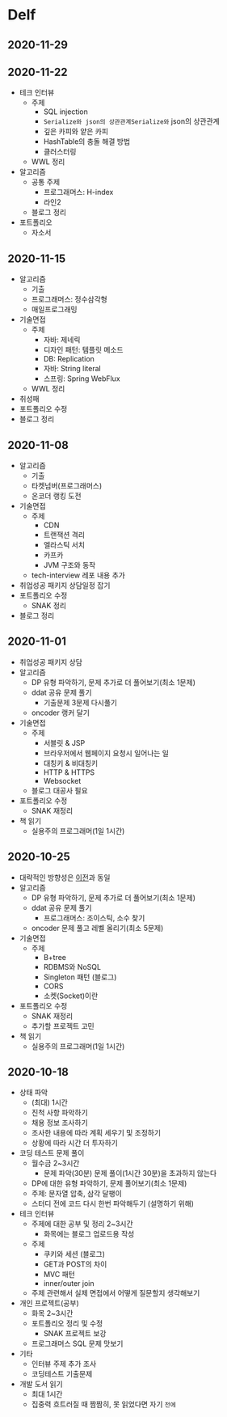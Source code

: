 # Delf
## 2020-11-29

## 2020-11-22
- 테크 인터뷰
  - 주제
    - SQL injection
    - `Serialize와 json의 상관관계Serialize와` json의 상관관계
    - 깊은 카피와 얕은 카피
    - HashTable의 충돌 해결 방법
    - 클러스터링
  - WWL 정리
- 알고리즘
  - 공통 주제
    - 프로그래머스: H-index
    - 라인2
  - 블로그 정리
- 포트폴리오
  - 자소서

## 2020-11-15
- 알고리즘
  - 기출
  - 프로그래머스: 정수삼각형
  - 매일프로그래밍
- 기술면접
  - 주제
    - 자바: 제네릭
    - 디자인 패턴: 템플릿 메소드
    - DB: Replication
    - 자바: String literal
    - 스프링: Spring WebFlux
  - WWL 정리
- 취성패
- 포트폴리오 수정
- 블로그 정리
## 2020-11-08
- 알고리즘
  - 기출
  - 타켓넘버(프로그래머스)
  - 온코더 랭킹 도전
- 기술면접
  - 주제
    - CDN
    - 트랜잭션 격리
    - 엘라스틱 서치
    - 카프카
    - JVM 구조와 동작
  - tech-interview 레포 내용 추가
- 취업성공 패키지 상담일정 잡기
- 포트폴리오 수정
  - SNAK 정리
- 블로그 정리

## 2020-11-01
- 취업성공 패키지 상담
- 알고리즘
  - DP 유형 파악하기, 문제 추가로 더 풀어보기(최소 1문제)
  - ddat 공유 문제 풀기
    - 기출문제 3문제 다시풀기
  - oncoder 랭커 달기
- 기술면접
  - 주제
    - 서블릿 & JSP
    - 브라우저에서 웹페이지 요청시 일어나는 일
    - 대칭키 & 비대칭키
    - HTTP & HTTPS
    - Websocket
  - 블로그 대공사 필요
- 포트폴리오 수정
  - SNAK 재정리
- 책 읽기
  - 실용주의 프로그래머(1일 1시간)

## 2020-10-25
- 대략적인 방향성은 [이전](#2020-10-18)과 동일
- 알고리즘
  - DP 유형 파악하기, 문제 추가로 더 풀어보기(최소 1문제)
  - ddat 공유 문제 풀기
    - 프로그래머스: 조이스틱, 소수 찾기
  - oncoder 문제 풀고 레벨 올리기(최소 5문제)
- 기술면접
  - 주제
    - B+tree
    - RDBMS와 NoSQL
    - Singleton 패턴 (블로그)
    - CORS
    - 소켓(Socket)이란
- 포트폴리오 수정
  - SNAK 재정리
  - 추가할 프로젝트 고민
- 책 읽기
  - 실용주의 프로그래머(1일 1시간)

## 2020-10-18
- 상태 파악
  - (최대) 1시간
  - 진척 사항 파악하기
  - 채용 정보 조사하기
  - 조사한 내용에 따라 계획 세우기 및 조정하기
  - 상황에 따라 시간 더 투자하기
- 코딩 테스트 문제 풀이
  - 월수금 2~3시간
      - 문제 파악(30분) 문제 풀이(1시간 30분)을 초과하지 않는다
  - DP에 대한 유형 파악하기, 문제 풀어보기(최소 1문제)
  - 주제: 문자열 압축,  삼각 달팽이
  - 스터디 전에 코드 다시 한번 파악해두기  (설명하기 위해)
- 테크 인터뷰
  - 주제에 대한 공부 및 정리 2~3시간
      - 화목에는 블로그 업로드용 작성
  - 주제
    - 쿠키와 세션 (블로그)
    - GET과 POST의 차이
    - MVC 패턴
    - inner/outer join
  - 주제 관련해서 실제 면접에서 어떻게 질문할지 생각해보기
- 개인 프로젝트(공부)
  - 화목 2~3시간
  - 포트폴리오 정리 및 수정
    - SNAK 프로젝트 보강
  - 프로그래머스 SQL 문제 맛보기
- 기타
  - 인터뷰 주제 추가 조사
  -  코딩테스트 기출문제
- 개발 도서 읽기
  - 최대 1시간
  - 집중력 흐트러질 때 짬짬히, 못 읽었다면 자기 `전에`